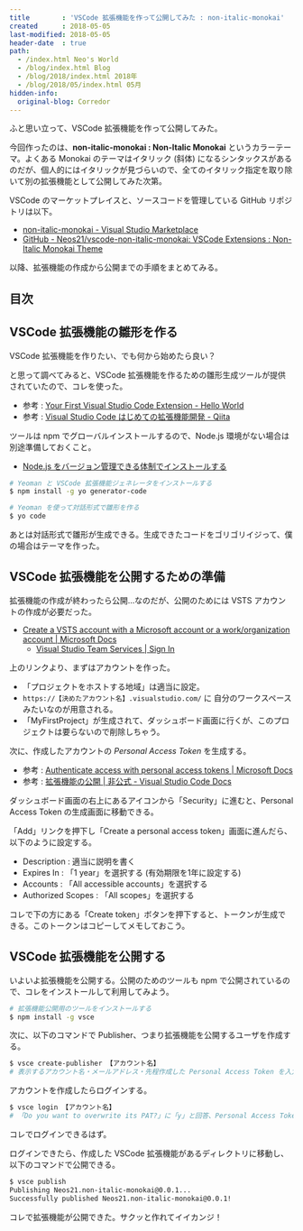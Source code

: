 ```yaml
---
title        : 'VSCode 拡張機能を作って公開してみた : non-italic-monokai'
created      : 2018-05-05
last-modified: 2018-05-05
header-date  : true
path:
  - /index.html Neo's World
  - /blog/index.html Blog
  - /blog/2018/index.html 2018年
  - /blog/2018/05/index.html 05月
hidden-info:
  original-blog: Corredor
---
```


ふと思い立って、VSCode 拡張機能を作って公開してみた。

今回作ったのは、**non-italic-monokai : Non-Italic Monokai** というカラーテーマ。よくある Monokai のテーマはイタリック (斜体) になるシンタックスがあるのだが、個人的にはイタリックが見づらいので、全てのイタリック指定を取り除いて別の拡張機能として公開してみた次第。

VSCode のマーケットプレイスと、ソースコードを管理している GitHub リポジトリは以下。

- [non-italic-monokai - Visual Studio Marketplace](https://marketplace.visualstudio.com/items?itemName=Neos21.non-italic-monokai)
- [GitHub - Neos21/vscode-non-italic-monokai: VSCode Extensions : Non-Italic Monokai Theme](https://github.com/Neos21/vscode-non-italic-monokai)

以降、拡張機能の作成から公開までの手順をまとめてみる。

## 目次

## VSCode 拡張機能の雛形を作る

VSCode 拡張機能を作りたい、でも何から始めたら良い？

と思って調べてみると、VSCode 拡張機能を作るための雛形生成ツールが提供されていたので、コレを使った。

- 参考 : [Your First Visual Studio Code Extension - Hello World](https://code.visualstudio.com/docs/extensions/example-hello-world)
- 参考 : [Visual Studio Code はじめての拡張機能開発 - Qiita](https://qiita.com/rma/items/8c53077d1355ab8fa4c6)

ツールは npm でグローバルインストールするので、Node.js 環境がない場合は別途準備しておくこと。

- [Node.js をバージョン管理できる体制でインストールする](/blog/2016/05/26-05.html)

```bash
# Yeoman と VSCode 拡張機能ジェネレータをインストールする
$ npm install -g yo generator-code

# Yeoman を使って対話形式で雛形を作る
$ yo code
```

あとは対話形式で雛形が生成できる。生成できたコードをゴリゴリイジって、僕の場合はテーマを作った。

## VSCode 拡張機能を公開するための準備

拡張機能の作成が終わったら公開…なのだが、公開のためには VSTS アカウントの作成が必要だった。

- [Create a VSTS account with a Microsoft account or a work/organization account | Microsoft Docs](https://docs.microsoft.com/ja-jp/vsts/accounts/create-account-msa-or-work-student?view=vsts)
  - [Visual Studio Team Services | Sign In](https://go.microsoft.com/fwlink/?LinkId=307137)

上のリンクより、まずはアカウントを作った。

- 「プロジェクトをホストする地域」は適当に設定。
- `https://【決めたアカウント名】.visualstudio.com/` に 自分のワークスペースみたいなのが用意される。
- 「MyFirstProject」が生成されて、ダッシュボード画面に行くが、このプロジェクトは要らないので削除しちゃう。

次に、作成したアカウントの *Personal Access Token* を生成する。

- 参考 : [Authenticate access with personal access tokens | Microsoft Docs](https://docs.microsoft.com/ja-jp/vsts/accounts/use-personal-access-tokens-to-authenticate?view=vsts)
- 参考 : [拡張機能の公開 | 非公式 - Visual Studio Code Docs](https://vscode-doc-jp.github.io/docs/extensions/publish-extension.html)

ダッシュボード画面の右上にあるアイコンから「Security」に進むと、Personal Access Token の生成画面に移動できる。

「Add」リンクを押下し「Create a personal access token」画面に進んだら、以下のように設定する。

- Description : 適当に説明を書く
- Expires In : 「1 year」を選択する (有効期限を1年に設定する)
- Accounts : 「All accessible accounts」を選択する
- Authorized Scopes : 「All scopes」を選択する

コレで下の方にある「Create token」ボタンを押下すると、トークンが生成できる。このトークンはコピーしてメモしておこう。

## VSCode 拡張機能を公開する

いよいよ拡張機能を公開する。公開のためのツールも npm で公開されているので、コレをインストールして利用してみよう。

```bash
# 拡張機能公開用のツールをインストールする
$ npm install -g vsce
```

次に、以下のコマンドで Publisher、つまり拡張機能を公開するユーザを作成する。

```bash
$ vsce create-publisher 【アカウント名】
# 表示するアカウント名・メールアドレス・先程作成した Personal Access Token を入力する
```

アカウントを作成したらログインする。

```bash
$ vsce login 【アカウント名】
# 「Do you want to overwrite its PAT?」に「y」と回答、Personal Access Token を再度入力する
```

コレでログインできるはず。

ログインできたら、作成した VSCode 拡張機能があるディレクトリに移動し、以下のコマンドで公開できる。

```bash
$ vsce publish
Publishing Neos21.non-italic-monokai@0.0.1...
Successfully published Neos21.non-italic-monokai@0.0.1!
```

コレで拡張機能が公開できた。サクッと作れてイイカンジ！
